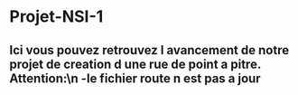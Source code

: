 # Projet-NSI-1

Ici vous pouvez retrouvez l avancement de notre projet de creation d une rue de point a pitre.
Attention:\n
  -le fichier route n est pas a jour
  -
